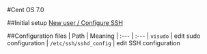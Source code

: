 #Cent OS 7.0

##Initial setup
[New user / Configure SSH](https://www.digitalocean.com/community/tutorials/initial-server-setup-with-centos-7)

##Configuration files
| Path						| Meaning
| :---						| :---
| `visudo`					| edit sudo configuration
| `/etc/ssh/sshd_config`	| edit SSH configuration